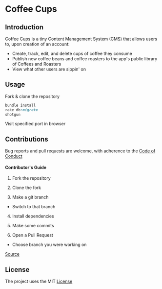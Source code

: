 Coffee Cups
===========


Introduction
------------
Coffee Cups is a tiny Content Management System (CMS) that allows users to, upon creation of an account:
* Create, track, edit, and delete cups of coffee they consume
* Publish new coffee beans and coffee roasters to the app's public library of Coffees and Roasters
* View what other users are sippin' on


Usage
------------
Fork & clone the repository
```ruby
bundle install
rake db:migrate
shotgun
```

Visit specified port in browser


Contributions
-------------
Bug reports and pull requests are welcome, with adherence to the [Code of Conduct](./CODE_OF_CONDUCT.md)
#### Contributor's Guide
1. Fork the repository

2. Clone the fork

3. Make a git branch
  * Switch to that branch
4. Install dependencies

5. Make some commits

6. Open a Pull Request
  * Choose branch you were working on

[Source](https://medium.com/@jenweber/your-first-open-source-contribution-a-step-by-step-technical-guide-d3aca55cc5a6)


License
-------
The project uses the MIT [License](./LICENSE)
